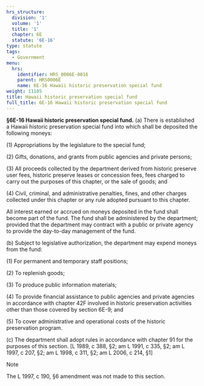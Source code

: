 ```yaml
---
hrs_structure:
  division: '1'
  volume: '1'
  title: '1'
  chapter: 6E
  statute: '6E-16'
type: statute
tags:
  - Government
menu:
  hrs:
    identifier: HRS_0006E-0016
    parent: HRS0006E
    name: 6E-16 Hawaii historic preservation special fund
weight: 11105
title: Hawaii historic preservation special fund
full_title: 6E-16 Hawaii historic preservation special fund
---
```

**§6E-16 Hawaii historic preservation special fund.** (a) There is established a Hawaii historic preservation special fund into which shall be deposited the following moneys:

(1) Appropriations by the legislature to the special fund;

(2) Gifts, donations, and grants from public agencies and private persons;

(3) All proceeds collected by the department derived from historic preserve user fees, historic preserve leases or concession fees, fees charged to carry out the purposes of this chapter, or the sale of goods; and

(4) Civil, criminal, and administrative penalties, fines, and other charges collected under this chapter or any rule adopted pursuant to this chapter.

All interest earned or accrued on moneys deposited in the fund shall become part of the fund. The fund shall be administered by the department; provided that the department may contract with a public or private agency to provide the day-to-day management of the fund.

(b) Subject to legislative authorization, the department may expend moneys from the fund:

(1) For permanent and temporary staff positions;

(2) To replenish goods;

(3) To produce public information materials;

(4) To provide financial assistance to public agencies and private agencies in accordance with chapter 42F involved in historic preservation activities other than those covered by section 6E-9; and

(5) To cover administrative and operational costs of the historic preservation program.

(c) The department shall adopt rules in accordance with chapter 91 for the purposes of this section. [L 1989, c 388, §2; am L 1991, c 335, §2; am L 1997, c 207, §2; am L 1998, c 311, §2; am L 2006, c 214, §1]

Note

The L 1997, c 190, §6 amendment was not made to this section.